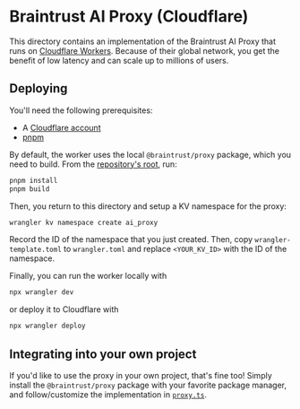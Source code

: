 # Braintrust AI Proxy (Cloudflare)

This directory contains an implementation of the Braintrust AI Proxy that runs on
[Cloudflare Workers](https://workers.cloudflare.com/). Because of their global network,
you get the benefit of low latency and can scale up to millions of users.

## Deploying

You'll need the following prerequisites:

- A [Cloudflare account](https://www.cloudflare.com/)
- [pnpm](https://pnpm.io/installation)

By default, the worker uses the local `@braintrust/proxy` package, which you need to build. From the
[repository's root](../..), run:

```bash copy
pnpm install
pnpm build
```

Then, you return to this directory and setup a KV namespace for the proxy:

```bash copy
wrangler kv namespace create ai_proxy
```

Record the ID of the namespace that you just created. Then, copy `wrangler-template.toml` to
`wrangler.toml` and replace `<YOUR_KV_ID>` with the ID of the namespace.

Finally, you can run the worker locally with

```bash copy
npx wrangler dev
```

or deploy it to Cloudflare with

```bash copy
npx wrangler deploy
```

## Integrating into your own project

If you'd like to use the proxy in your own project, that's fine too! Simply install the
`@braintrust/proxy` package with your favorite package manager, and follow/customize the
implementation in [`proxy.ts`](./src/proxy.ts).
